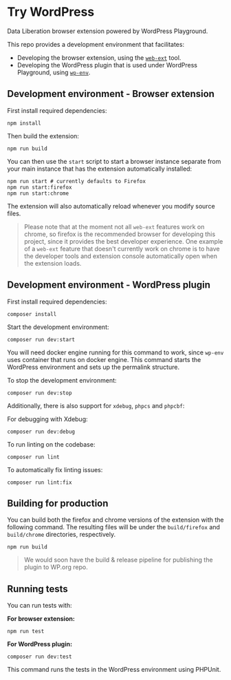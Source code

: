 # Try WordPress
Data Liberation browser extension powered by WordPress Playground.

This repo provides a development environment that facilitates:

- Developing the browser extension, using the [`web-ext`](https://extensionworkshop.com/documentation/develop/getting-started-with-web-ext/) tool.
- Developing the WordPress plugin that is used under WordPress Playground, using [`wp-env`](https://developer.wordpress.org/block-editor/reference-guides/packages/packages-env/).

## Development environment - Browser extension

First install required dependencies:

```shell
npm install
```

Then build the extension:

```shell
npm run build
```

You can then use the `start` script to start a browser instance separate from your main instance that has the extension automatically installed:

```shell
npm run start # currently defaults to Firefox
npm run start:firefox
npm run start:chrome
```

The extension will also automatically reload whenever you modify source files.

> Please note that at the moment not all `web-ext` features work on chrome, so firefox is the recommended browser for developing this project, since it provides the best developer experience. One example of a `web-ext` feature that doesn't currently work on chrome is to have the developer tools and extension console automatically open when the extension loads.

## Development environment - WordPress plugin

First install required dependencies:

```shell
composer install
```

Start the development environment:
```shell
composer run dev:start
```

You will need docker engine running for this command to work, since `wp-env` uses container that runs on docker engine.
This command starts the WordPress environment and sets up the permalink structure.

To stop the development environment:
```shell
composer run dev:stop
```

Additionally, there is also support for `xdebug`, `phpcs` and `phpcbf`:

For debugging with Xdebug:
```shell
composer run dev:debug
```

To run linting on the codebase:
```shell
composer run lint
```

To automatically fix linting issues:
```shell
composer run lint:fix
```

## Building for production
You can build both the firefox and chrome versions of the extension with the following command. The resulting files will be under the `build/firefox` and `build/chrome` directories, respectively.

```shell
npm run build
```

> We would soon have the build & release pipeline for publishing the plugin to WP.org repo.

## Running tests

You can run tests with:

**For browser extension:**

```shell
npm run test
```

**For WordPress plugin:**

```shell
composer run dev:test
```
This command runs the tests in the WordPress environment using PHPUnit.
